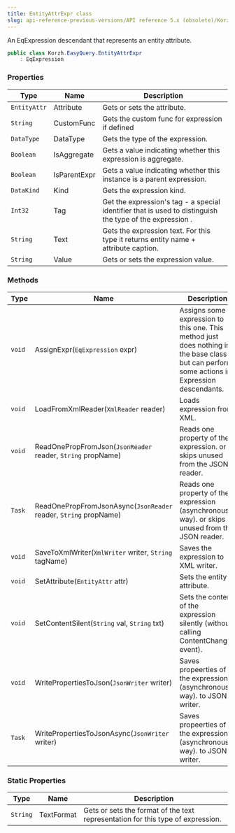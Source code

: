 ```yaml
---
title: EntityAttrExpr class
slug: api-reference-previous-versions/API reference 5.x (obsolete)/Korzh.EasyQuery namespace/entityattrexpr-class
---
```



An EqExpression descendant that represents an entity attribute.
```csharp
public class Korzh.EasyQuery.EntityAttrExpr
    : EqExpression

```

### Properties

| Type | Name | Description | 
| --- | --- | --- | 
| `EntityAttr` | Attribute | Gets or sets the attribute. | 
| `String` | CustomFunc | Gets the custom func for expression if defined | 
| `DataType` | DataType | Gets the type of the expression. | 
| `Boolean` | IsAggregate | Gets a value indicating whether this expression is aggregate. | 
| `Boolean` | IsParentExpr | Gets a value indicating whether this instance is a parent expression. | 
| `DataKind` | Kind | Gets the expression kind. | 
| `Int32` | Tag | Get the expression's tag - a special identifier that is used to distinguish the type of the expression . | 
| `String` | Text | Gets the expression text. For this type it returns entity name + attribute caption. | 
| `String` | Value | Gets or sets the expression value. | 


### Methods

| Type | Name | Description | 
| --- | --- | --- | 
| `void` | AssignExpr(`EqExpression` expr) | Assigns some expression to this one.  This method just does nothing in the base class but can perform some actions in Expression descendants. | 
| `void` | LoadFromXmlReader(`XmlReader` reader) | Loads expression from XML. | 
| `void` | ReadOnePropFromJson(`JsonReader` reader, `String` propName) | Reads one property of the expression. or skips unused from the JSON reader. | 
| `Task` | ReadOnePropFromJsonAsync(`JsonReader` reader, `String` propName) | Reads one property of the expression (asynchronous way). or skips unused from the JSON reader. | 
| `void` | SaveToXmlWriter(`XmlWriter` writer, `String` tagName) | Saves the expression to XML writer. | 
| `void` | SetAttribute(`EntityAttr` attr) | Sets the entity attribute. | 
| `void` | SetContentSilent(`String` val, `String` txt) | Sets the content of the expression silently (without calling ContentChanged event). | 
| `void` | WritePropertiesToJson(`JsonWriter` writer) | Saves propeerties of the expression (asynchronous way). to JSON writer. | 
| `Task` | WritePropertiesToJsonAsync(`JsonWriter` writer) | Saves propeerties of the expression (asynchronous way). to JSON writer. | 


### Static Properties

| Type | Name | Description | 
| --- | --- | --- | 
| `String` | TextFormat | Gets or sets the format of the text representation for this type of expression. |
